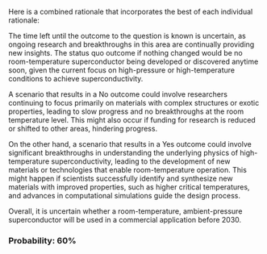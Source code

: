 Here is a combined rationale that incorporates the best of each individual rationale:

The time left until the outcome to the question is known is uncertain, as ongoing research and breakthroughs in this area are continually providing new insights. The status quo outcome if nothing changed would be no room-temperature superconductor being developed or discovered anytime soon, given the current focus on high-pressure or high-temperature conditions to achieve superconductivity.

A scenario that results in a No outcome could involve researchers continuing to focus primarily on materials with complex structures or exotic properties, leading to slow progress and no breakthroughs at the room temperature level. This might also occur if funding for research is reduced or shifted to other areas, hindering progress.

On the other hand, a scenario that results in a Yes outcome could involve significant breakthroughs in understanding the underlying physics of high-temperature superconductivity, leading to the development of new materials or technologies that enable room-temperature operation. This might happen if scientists successfully identify and synthesize new materials with improved properties, such as higher critical temperatures, and advances in computational simulations guide the design process.

Overall, it is uncertain whether a room-temperature, ambient-pressure superconductor will be used in a commercial application before 2030.

### Probability: 60%